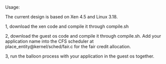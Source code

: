 Usage:

The current design is based on Xen 4.5 and Linux 3.18. 

1, download the xen code and compile it through compile.sh

2, download the guest os code and compile it through compile.sh. 
Add your application name into the CFS scheduler at place_entity@kernel/sched/fair.c for the fair credit allocation.

3, run the balloon process with your application in the guest os together.
